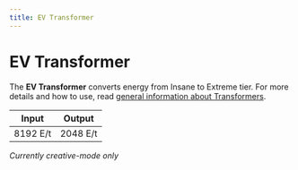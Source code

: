 ```yaml
---
title: EV Transformer
---
```


# EV Transformer

<ItemImage file="ev_transformer" alt="EV Transformer" size="200" />

The **EV Transformer** converts energy from Insane to Extreme tier. For more details and how to use, read [general information about Transformers](/docs/blocks/transformers).

| Input    | Output   |
|----------|----------|
| 8192 E/t | 2048 E/t |

*Currently creative-mode only*